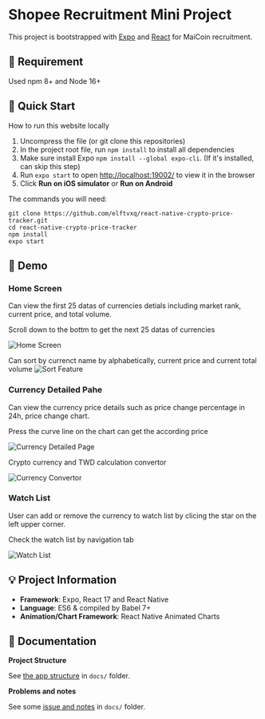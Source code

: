 # Shopee Recruitment Mini Project

This project is bootstrapped with [Expo](https://docs.expo.dev/) and [React](https://reactjs.org/) for MaiCoin recruitment.

## :mount_fuji: Requirement

Used npm 8+ and Node 16+

## :green_book: Quick Start

How to run this website locally

1. Uncompress the file (or git clone this repositories)
2. In the project root file, run `npm install` to install all dependencies
3. Make sure install Expo `npm install --global expo-cli`. (If it's installed, can skip this step)
4. Run `expo start` to open [http://localhost:19002/](http://localhost:19002/) to view it in the browser
5. Click **Run on iOS simulator** or **Run on Android**

The commands you will need:

```
git clone https://github.com/elftvxq/react-native-crypto-price-tracker.git
cd react-native-crypto-price-tracker
npm install
expo start
```

## :iphone: Demo

### Home Screen

Can view the first 25 datas of currencies detials including market rank, current price, and total volume.

Scroll down to the bottm to get the next 25 datas of currencies

![Home Screen](https://i.imgur.com/KbbeWZc.jpg?3)

Can sort by currenct name by alphabetically, current price and current total volume
![Sort Feature](https://i.imgur.com/0vq7t9R.jpg?1)

### Currency Detailed Pahe

Can view the currency price details such as price change percentage in 24h, price change chart.

Press the curve line on the chart can get the according price

![Currency Detailed Page](https://i.imgur.com/a4Be00b.jpg?1)

Crypto currency and TWD calculation convertor

![Currency Convertor](https://i.imgur.com/8qCwBGV.jpg?1)

### Watch List

User can add or remove the currency to watch list by clicing the star on the left upper corner.

Check the watch list by navigation tab

![Watch List](https://i.imgur.com/XnXlFCM.jpg?1)

## :bulb: Project Information

- **Framework**: Expo, React 17 and React Native
- **Language**: ES6 & compiled by Babel 7+
- **Animation/Chart Framework**: React Native Animated Charts

## :jack_o_lantern: Documentation

**Project Structure**

See [the app structure](docs/structure.md) in `docs/` folder.

**Problems and notes**

See some [issue and notes](docs/problems-and-notes.md) in `docs/` folder.
